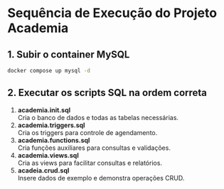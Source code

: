 # Sequência de Execução do Projeto Academia

## 1. Subir o container MySQL

```sh
docker compose up mysql -d
```

## 2. Executar os scripts SQL na ordem correta

1. **academia.init.sql**  
   Cria o banco de dados e todas as tabelas necessárias.
2. **academia.triggers.sql**  
   Cria os triggers para controle de agendamento.
3. **academia.functions.sql**  
   Cria funções auxiliares para consultas e validações.
4. **academia.views.sql**  
   Cria as views para facilitar consultas e relatórios.
5. **acadeia.crud.sql**  
   Insere dados de exemplo e demonstra operações CRUD.
